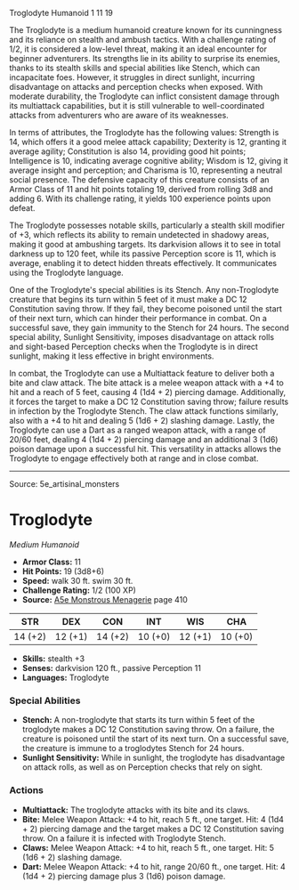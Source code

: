 <MonsterName/>Troglodyte</MonsterName>
<CreatureType/>Humanoid</CreatureType>
<CR/>1</CR>
<AC/>11</AC>
<HP/>19</HP>
<summary>The Troglodyte is a medium humanoid creature known for its cunningness and its reliance on stealth and ambush tactics. With a challenge rating of 1/2, it is considered a low-level threat, making it an ideal encounter for beginner adventurers. Its strengths lie in its ability to surprise its enemies, thanks to its stealth skills and special abilities like Stench, which can incapacitate foes. However, it struggles in direct sunlight, incurring disadvantage on attacks and perception checks when exposed. With moderate durability, the Troglodyte can inflict consistent damage through its multiattack capabilities, but it is still vulnerable to well-coordinated attacks from adventurers who are aware of its weaknesses.</summary>

<detail>

In terms of attributes, the Troglodyte has the following values: Strength is 14, which offers it a good melee attack capability; Dexterity is 12, granting it average agility; Constitution is also 14, providing good hit points; Intelligence is 10, indicating average cognitive ability; Wisdom is 12, giving it average insight and perception; and Charisma is 10, representing a neutral social presence. The defensive capacity of this creature consists of an Armor Class of 11 and hit points totaling 19, derived from rolling 3d8 and adding 6. With its challenge rating, it yields 100 experience points upon defeat.

The Troglodyte possesses notable skills, particularly a stealth skill modifier of +3, which reflects its ability to remain undetected in shadowy areas, making it good at ambushing targets. Its darkvision allows it to see in total darkness up to 120 feet, while its passive Perception score is 11, which is average, enabling it to detect hidden threats effectively. It communicates using the Troglodyte language.

One of the Troglodyte's special abilities is its Stench. Any non-Troglodyte creature that begins its turn within 5 feet of it must make a DC 12 Constitution saving throw. If they fail, they become poisoned until the start of their next turn, which can hinder their performance in combat. On a successful save, they gain immunity to the Stench for 24 hours. The second special ability, Sunlight Sensitivity, imposes disadvantage on attack rolls and sight-based Perception checks when the Troglodyte is in direct sunlight, making it less effective in bright environments.

In combat, the Troglodyte can use a Multiattack feature to deliver both a bite and claw attack. The bite attack is a melee weapon attack with a +4 to hit and a reach of 5 feet, causing 4 (1d4 + 2) piercing damage. Additionally, it forces the target to make a DC 12 Constitution saving throw; failure results in infection by the Troglodyte Stench. The claw attack functions similarly, also with a +4 to hit and dealing 5 (1d6 + 2) slashing damage. Lastly, the Troglodyte can use a Dart as a ranged weapon attack, with a range of 20/60 feet, dealing 4 (1d4 + 2) piercing damage and an additional 3 (1d6) poison damage upon a successful hit. This versatility in attacks allows the Troglodyte to engage effectively both at range and in close combat.</detail>



---

Source: 5e_artisinal_monsters

# Troglodyte

*Medium* *Humanoid*

- **Armor Class:** 11
- **Hit Points:** 19 (3d8+6)
- **Speed:** walk 30 ft. swim 30 ft.
- **Challenge Rating:** 1/2 (100 XP)
- **Source:** [A5e Monstrous Menagerie](https://enpublishingrpg.com/products/level-up-monstrous-menagerie-a5e) page 410

| STR | DEX | CON | INT | WIS | CHA |
| --- | --- | --- | --- | --- | --- |
| 14 (+2) | 12 (+1) | 14 (+2) | 10 (+0) | 12 (+1) | 10 (+0) |

- **Skills:** stealth +3
- **Senses:** darkvision 120 ft., passive Perception 11
- **Languages:** Troglodyte

### Special Abilities

- **Stench:** A non-troglodyte that starts its turn within 5 feet of the troglodyte makes a DC 12 Constitution saving throw. On a failure, the creature is poisoned until the start of its next turn. On a successful save, the creature is immune to a troglodytes Stench for 24 hours.
- **Sunlight Sensitivity:** While in sunlight, the troglodyte has disadvantage on attack rolls, as well as on Perception checks that rely on sight.

### Actions

- **Multiattack:** The troglodyte attacks with its bite and its claws.
- **Bite:** Melee Weapon Attack: +4 to hit, reach 5 ft., one target. Hit: 4 (1d4 + 2) piercing damage  and the target makes a DC 12 Constitution saving throw. On a failure  it is infected with Troglodyte Stench.
- **Claws:** Melee Weapon Attack: +4 to hit, reach 5 ft., one target. Hit: 5 (1d6 + 2) slashing damage.
- **Dart:** Melee Weapon Attack: +4 to hit, range 20/60 ft., one target. Hit: 4 (1d4 + 2) piercing damage plus 3 (1d6) poison damage.




